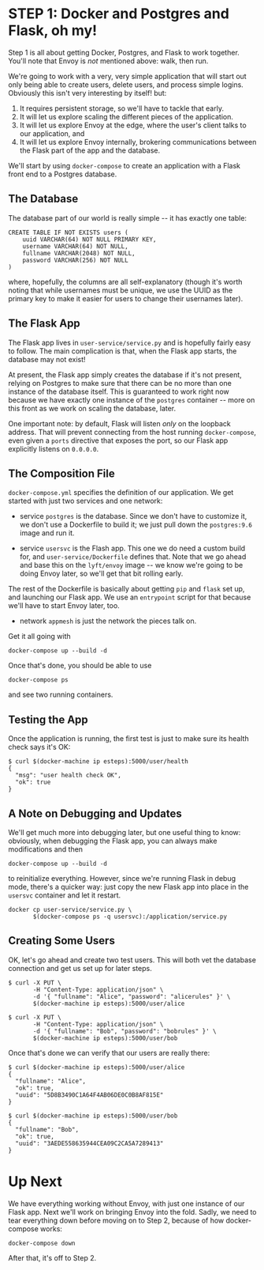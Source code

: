 STEP 1: Docker and Postgres and Flask, oh my!
=============================================

Step 1 is all about getting Docker, Postgres, and Flask to work together. You'll note that Envoy is _not_ mentioned above: walk, then run. 

We're going to work with a very, very simple application that will start out only being able to create users, delete users, and process simple logins. Obviously this isn't very interesting by itself! but:

1. It requires persistent storage, so we'll have to tackle that early.
2. It will let us explore scaling the different pieces of the application.
3. It will let us explore Envoy at the edge, where the user's client talks to our application, and
4. It will let us explore Envoy internally, brokering communications between the Flask part of the app and the database.

We'll start by using `docker-compose` to create an application with a Flask front end to a Postgres database. 

The Database
------------

The database part of our world is really simple -- it has exactly one table:

```
CREATE TABLE IF NOT EXISTS users (
    uuid VARCHAR(64) NOT NULL PRIMARY KEY,
    username VARCHAR(64) NOT NULL,
    fullname VARCHAR(2048) NOT NULL,
    password VARCHAR(256) NOT NULL
)
```

where, hopefully, the columns are all self-explanatory (though it's worth noting that while usernames must be unique, we use the UUID as the primary key to make it easier for users to change their usernames later).

The Flask App
-------------

The Flask app lives in `user-service/service.py` and is hopefully fairly easy to follow. The main complication is that, when the Flask app starts, the database may not exist!

At present, the Flask app simply creates the database if it's not present, relying on Postgres to make sure that there can be no more than one instance of the database itself. This is guaranteed to work right now because we have exactly one instance of the `postgres` container -- more on this front as we work on scaling the database, later.

One important note: by default, Flask will listen _only_ on the loopback address. That will prevent connecting from the host running `docker-compose`, even given a `ports` directive that exposes the port, so our Flask app explicitly listens on `0.0.0.0`.

The Composition File
--------------------

`docker-compose.yml` specifies the definition of our application. We get started with just two services and one network:

   - service `postgres` is the database. Since we don't have to customize it, we don't use a Dockerfile to build it; we just pull down the `postgres:9.6` image and run it.

   - service `usersvc` is the Flash app. This one we do need a custom build for, and `user-service/Dockerfile` defines that. Note that we go ahead and base this on the `lyft/envoy` image -- we know we're going to be doing Envoy later, so we'll get that bit rolling early.

   The rest of the Dockerfile is basically about getting `pip` and `flask` set up, and launching our Flask app. We use an `entrypoint` script for that because we'll have to start Envoy later, too.

   - network `appmesh` is just the network the pieces talk on.

Get it all going with

```docker-compose up --build -d```

Once that's done, you should be able to use

```docker-compose ps```

and see two running containers.

Testing the App
---------------

Once the application is running, the first test is just to make sure its health check says it's OK:

```
$ curl $(docker-machine ip esteps):5000/user/health
{
  "msg": "user health check OK",
  "ok": true
}
```

A Note on Debugging and Updates
-------------------------------

We'll get much more into debugging later, but one useful thing to know: obviously, when debugging the Flask app, you can always make modifications and then

```docker-compose up --build -d```

to reinitialize everything. However, since we're running Flask in debug mode, there's a quicker way: just copy the new Flask app into place in the `usersvc` container and let it restart.

```
docker cp user-service/service.py \
       $(docker-compose ps -q usersvc):/application/service.py
```

Creating Some Users
-------------------

OK, let's go ahead and create two test users. This will both vet the database connection and get us set up for later steps.

```
$ curl -X PUT \
       -H "Content-Type: application/json" \
       -d '{ "fullname": "Alice", "password": "alicerules" }' \
       $(docker-machine ip esteps):5000/user/alice
```

```
$ curl -X PUT \
       -H "Content-Type: application/json" \
       -d '{ "fullname": "Bob", "password": "bobrules" }' \
       $(docker-machine ip esteps):5000/user/bob
```

Once that's done we can verify that our users are really there:

```
$ curl $(docker-machine ip esteps):5000/user/alice
{
  "fullname": "Alice",
  "ok": true,
  "uuid": "5D8B3490C1A64F4AB06DE0C0B8AF815E"
}

$ curl $(docker-machine ip esteps):5000/user/bob
{
  "fullname": "Bob",
  "ok": true,
  "uuid": "3AEDE558635944CEA09C2CA5A7289413"
}

```

Up Next
=======

We have everything working without Envoy, with just one instance of our Flask app. Next we'll work on bringing Envoy into the fold. Sadly, we need to tear everything down before moving on to Step 2, because of how docker-compose works:

```docker-compose down```

After that, it's off to Step 2.


